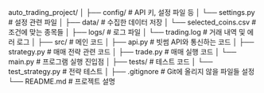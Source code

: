 auto_trading_project/
│
├── config/ # API 키, 설정 파일 등
│ └── settings.py # 설정 관련 파일
│
├── data/ # 수집한 데이터 저장
│ └── selected_coins.csv # 조건에 맞는 종목들
│
├── logs/ # 로그 파일
│ └── trading.log # 거래 내역 및 에러 로그
│
├── src/ # 메인 코드
│ ├── api.py # 빗썸 API와 통신하는 코드
│ ├── strategy.py # 매매 전략 관련 코드
│ ├── trade.py # 매매 실행 코드
│ └── main.py # 프로그램 실행 진입점
│
├── tests/ # 테스트 코드
│ └── test_strategy.py # 전략 테스트
│
├── .gitignore # Git에 올리지 않을 파일들 설정
└── README.md # 프로젝트 설명
